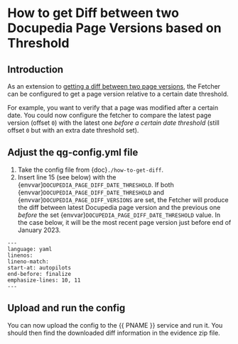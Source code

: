 <!--
SPDX-FileCopyrightText: 2024 grow platform GmbH

SPDX-License-Identifier: MIT
-->

# How to get Diff between two Docupedia Page Versions based on Threshold

## Introduction

As an extension to [getting a diff between two page versions](./how-to-get-diff.md),
the Fetcher can be configured to get a page version relative to a certain date threshold.

For example, you want to verify that a page was modified after a certain date. You
could now configure the fetcher to compare the latest page version (offset `0`) with
the latest one _before a certain date threshold_ (still offset `0` but with an extra
date threshold set).

## Adjust the qg-config.yml file

1. Take the config file from {doc}`./how-to-get-diff`.
2. Insert line 15 (see below) with the {envvar}`DOCUPEDIA_PAGE_DIFF_DATE_THRESHOLD`.
   If both {envvar}`DOCUPEDIA_PAGE_DIFF_DATE_THRESHOLD` and
   {envvar}`DOCUPEDIA_PAGE_DIFF_VERSIONS` are set, the Fetcher will produce the
   diff between latest Docupedia page version and the previous one _before_ the
   set {envvar}`DOCUPEDIA_PAGE_DIFF_DATE_THRESHOLD` value. In the case below, it
   will be the most recent page version just before end of January 2023.

```{literalinclude} resources/qg-config-diff-threshold.yaml
---
language: yaml
linenos:
lineno-match:
start-at: autopilots
end-before: finalize
emphasize-lines: 10, 11
---
```

## Upload and run the config

You can now upload the config to the {{ PNAME }} service and run it.
You should then find the downloaded diff information in the evidence zip file.

